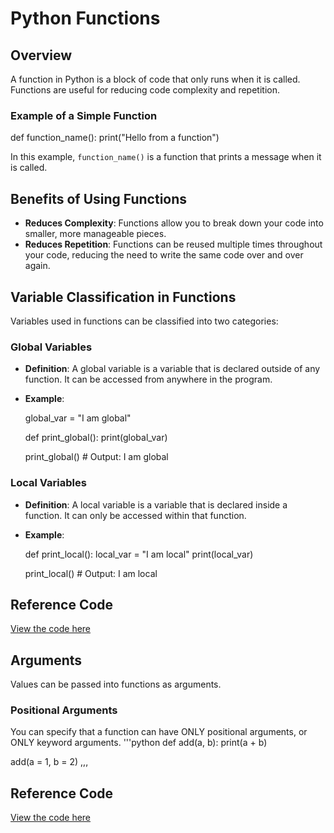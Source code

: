 # Python Functions

## Overview

A function in Python is a block of code that only runs when it is called. Functions are useful for reducing code complexity and repetition.

### Example of a Simple Function

def function_name():
    print("Hello from a function")

In this example, `function_name()` is a function that prints a message when it is called.

## Benefits of Using Functions

- **Reduces Complexity**: Functions allow you to break down your code into smaller, more manageable pieces.
- **Reduces Repetition**: Functions can be reused multiple times throughout your code, reducing the need to write the same code over and over again.

## Variable Classification in Functions

Variables used in functions can be classified into two categories:

### Global Variables

- **Definition**: A global variable is a variable that is declared outside of any function. It can be accessed from anywhere in the program.
- **Example**:

    global_var = "I am global"

    def print_global():
        print(global_var)

    print_global()  # Output: I am global

### Local Variables

- **Definition**: A local variable is a variable that is declared inside a function. It can only be accessed within that function.
- **Example**:

    def print_local():
        local_var = "I am local"
        print(local_var)

    print_local()  # Output: I am local


## Reference Code
[View the code here](../code/Functions/basic.py)


## Arguments
Values can be passed into functions as arguments.

### Positional Arguments
You can specify that a function can have ONLY positional arguments, or ONLY keyword arguments.
'''python
def add(a, b):
    print(a + b)

add(a = 1, b = 2)
,,,


## Reference Code
[View the code here](../code/Functions/arguments.py)
